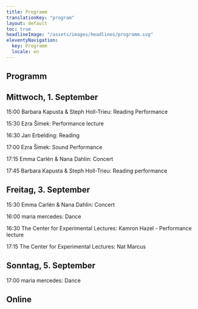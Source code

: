 ```yaml
---
title: Programm
translationKey: "program"
layout: default
toc: true
headlineImage: "/assets/images/headlines/programm.svg"
eleventyNavigation:
  key: Programm
  locale: en
---
```


## Programm

## Mittwoch, 1. September

15:00
Barbara Kapusta & Steph Holl-Trieu: Reading Performance

15:30
Ezra Šimek: Performance lecture

16:30
Jan Erbelding: Reading

17:00
Ezra Šimek: Sound Performance

17:15
Emma Carlén & Nana Dahlin: Concert

17:45
Barbara Kapusta & Steph Holl-Trieu: Reading performance

## Freitag, 3. September

15:30
Emma Carlén & Nana Dahlin: Concert

16:00
maria mercedes: Dance

16:30
The Center for Experimental Lectures: Kamron Hazel - Performance lecture

17:15
The Center for Experimental Lectures: Nat Marcus

## Sonntag, 5. September

17:00
maria mercedes: Dance

## Online